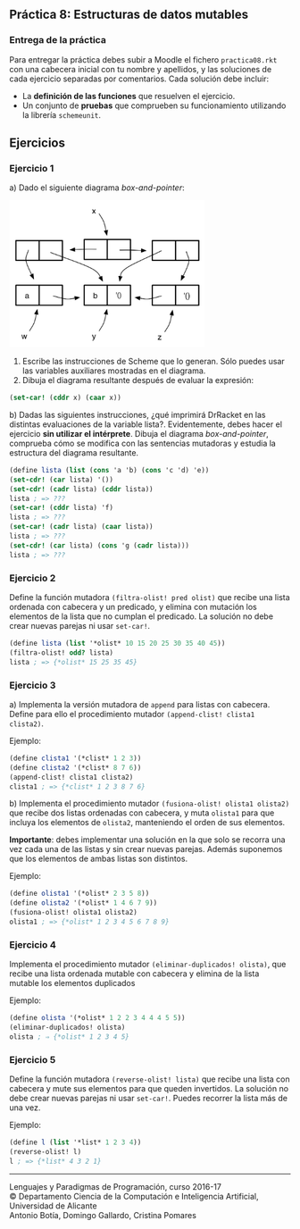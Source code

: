 ## Práctica 8: Estructuras de datos mutables

### Entrega de la práctica

Para entregar la práctica debes subir a Moodle el fichero
`practica08.rkt` con una cabecera inicial con tu nombre y apellidos, y
las soluciones de cada ejercicio separadas por comentarios. Cada
solución debe incluir:

- La **definición de las funciones** que resuelven el ejercicio.
- Un conjunto de **pruebas** que comprueben su funcionamiento
  utilizando la librería `schemeunit`.

## Ejercicios

### Ejercicio 1

a) Dado el siguiente diagrama _box-and-pointer_:


<img src="imagenes/box-pointer-1.png" width="350px"/>

1. Escribe las instrucciones de Scheme que lo generan. Sólo puedes
   usar las variables auxiliares mostradas en el diagrama.
2. Dibuja el diagrama resultante después de evaluar la expresión:

```scheme
(set-car! (cddr x) (caar x))
```

b) Dadas las siguientes instrucciones, ¿qué imprimirá DrRacket en las
distintas evaluaciones de la variable lista?.  Evidentemente, debes
hacer el ejercicio **sin utilizar el intérprete**. Dibuja el diagrama
_box-and-pointer_, comprueba cómo se modifica con las sentencias
mutadoras y estudia la estructura del diagrama resultante.

```scheme
(define lista (list (cons 'a 'b) (cons 'c 'd) 'e))
(set-cdr! (car lista) '())
(set-cdr! (cadr lista) (cddr lista))
lista ; => ???
(set-car! (cddr lista) 'f)
lista ; => ???
(set-car! (cadr lista) (caar lista))
lista ; => ???
(set-cdr! (car lista) (cons 'g (cadr lista)))
lista ; => ???
```

### Ejercicio 2

Define la función mutadora `(filtra-olist! pred olist)` que recibe una
lista ordenada con cabecera y un predicado, y elimina con mutación los
elementos de la lista que no cumplan el predicado. La solución no debe
crear nuevas parejas ni usar `set-car!`.

```scheme
(define lista (list '*olist* 10 15 20 25 30 35 40 45))
(filtra-olist! odd? lista)
lista ; => {*olist* 15 25 35 45}
```

### Ejercicio 3

a) Implementa la versión mutadora de `append` para listas con cabecera. Define para ello
el procedimiento mutador `(append-clist! clista1 clista2)`.

Ejemplo:

```scheme
(define clista1 '(*clist* 1 2 3))
(define clista2 '(*clist* 8 7 6))
(append-clist! clista1 clista2)
clista1 ; => {*clist* 1 2 3 8 7 6}
```

b) Implementa el  procedimiento mutador `(fusiona-olist! olista1 olista2)` que recibe dos listas
ordenadas con cabecera, y muta `olista1` para que incluya los elementos de `olista2`, manteniendo el
orden de sus elementos.

**Importante**: debes implementar una solución en la que solo se recorra una vez cada una de las listas
y sin crear nuevas parejas. Además suponemos que los elementos de ambas listas son distintos.

Ejemplo:

```scheme
(define olista1 '(*olist* 2 3 5 8))
(define olista2 '(*olist* 1 4 6 7 9))
(fusiona-olist! olista1 olista2)
olista1 ; => {*olist* 1 2 3 4 5 6 7 8 9}
```

### Ejercicio 4

Implementa el procedimiento mutador `(eliminar-duplicados! olista)`,
que recibe una lista ordenada mutable con cabecera y elimina de la
lista mutable los elementos duplicados

Ejemplo:

```scheme
(define olista '(*olist* 1 2 2 3 4 4 4 5 5))
(eliminar-duplicados! olista)
olista ; ⇒ {*olist* 1 2 3 4 5}
```

### Ejercicio 5

Define la función mutadora `(reverse-olist! lista)` que recibe una lista
con cabecera y mute sus elementos para que queden invertidos. La
solución no debe crear nuevas parejas ni usar `set-car!`. Puedes
recorrer la lista más de una vez.

Ejemplo:

```scheme
(define l (list '*list* 1 2 3 4))
(reverse-olist! l)
l ; => {*list* 4 3 2 1}
```

----

Lenguajes y Paradigmas de Programación, curso 2016-17  
© Departamento Ciencia de la Computación e Inteligencia Artificial, Universidad de Alicante  
Antonio Botía, Domingo Gallardo, Cristina Pomares  

